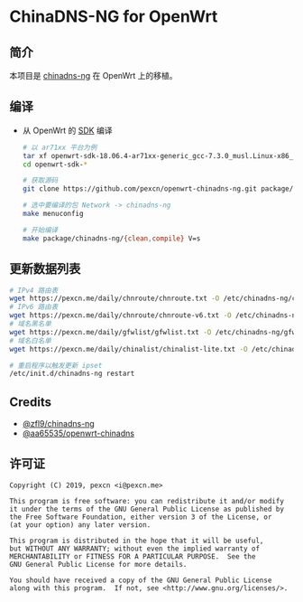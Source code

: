 # ChinaDNS-NG for OpenWrt

## 简介

本项目是 [chinadns-ng][UPSTREAM_PROJECT] 在 OpenWrt 上的移植。

## 编译

- 从 OpenWrt 的 [SDK][OPENWRT_SDK] 编译

    ```bash
    # 以 ar71xx 平台为例
    tar xf openwrt-sdk-18.06.4-ar71xx-generic_gcc-7.3.0_musl.Linux-x86_64.tar.xz
    cd openwrt-sdk-*
    
    # 获取源码
    git clone https://github.com/pexcn/openwrt-chinadns-ng.git package/chinadns-ng
    
    # 选中要编译的包 Network -> chinadns-ng
    make menuconfig
    
    # 开始编译
    make package/chinadns-ng/{clean,compile} V=s
    ```

## 更新数据列表

```bash
# IPv4 路由表
wget https://pexcn.me/daily/chnroute/chnroute.txt -O /etc/chinadns-ng/chnroute.txt
# IPv6 路由表
wget https://pexcn.me/daily/chnroute/chnroute-v6.txt -O /etc/chinadns-ng/chnroute6.txt
# 域名黑名单
wget https://pexcn.me/daily/gfwlist/gfwlist.txt -O /etc/chinadns-ng/gfwlist.txt
# 域名白名单
wget https://pexcn.me/daily/chinalist/chinalist-lite.txt -O /etc/chinadns-ng/chinalist.txt

# 重启程序以触发更新 ipset
/etc/init.d/chinadns-ng restart
```

## Credits

- [@zfl9/chinadns-ng](https://github.com/zfl9/chinadns-ng)
- [@aa65535/openwrt-chinadns](https://github.com/aa65535/openwrt-chinadns)

## 许可证

```
Copyright (C) 2019, pexcn <i@pexcn.me>

This program is free software: you can redistribute it and/or modify
it under the terms of the GNU General Public License as published by
the Free Software Foundation, either version 3 of the License, or
(at your option) any later version.

This program is distributed in the hope that it will be useful,
but WITHOUT ANY WARRANTY; without even the implied warranty of
MERCHANTABILITY or FITNESS FOR A PARTICULAR PURPOSE.  See the
GNU General Public License for more details.

You should have received a copy of the GNU General Public License
along with this program.  If not, see <http://www.gnu.org/licenses/>.
```

[UPSTREAM_PROJECT]: https://github.com/zfl9/chinadns-ng
[OPENWRT_SDK]: https://openwrt.org/docs/guide-developer/obtain.firmware.sdk
